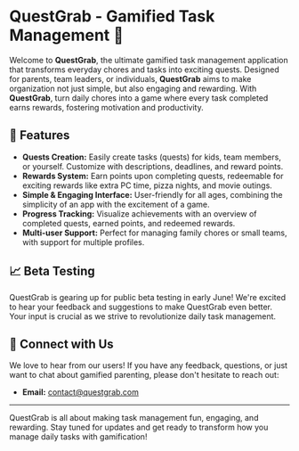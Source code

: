 # QuestGrab - Gamified Task Management 🚀

Welcome to **QuestGrab**, the ultimate gamified task management application that transforms everyday chores and tasks into exciting quests. Designed for parents, team leaders, or individuals, **QuestGrab** aims to make organization not just simple, but also engaging and rewarding. With **QuestGrab**, turn daily chores into a game where every task completed earns rewards, fostering motivation and productivity.

## 🌟 Features

- **Quests Creation:** Easily create tasks (quests) for kids, team members, or yourself. Customize with descriptions, deadlines, and reward points.
- **Rewards System:** Earn points upon completing quests, redeemable for exciting rewards like extra PC time, pizza nights, and movie outings.
- **Simple & Engaging Interface:** User-friendly for all ages, combining the simplicity of an app with the excitement of a game.
- **Progress Tracking:** Visualize achievements with an overview of completed quests, earned points, and redeemed rewards.
- **Multi-user Support:** Perfect for managing family chores or small teams, with support for multiple profiles.

## 📈 Beta Testing

QuestGrab is gearing up for public beta testing in early June! We're excited to hear your feedback and suggestions to make QuestGrab even better. Your input is crucial as we strive to revolutionize daily task management.

## 💌 Connect with Us

We love to hear from our users! If you have any feedback, questions, or just want to chat about gamified parenting, please don't hesitate to reach out:

- **Email:** [contact@questgrab.com](mailto:contact@questgrab.com)

---

QuestGrab is all about making task management fun, engaging, and rewarding. Stay tuned for updates and get ready to transform how you manage daily tasks with gamification!
